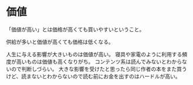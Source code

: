 # 価値

「価値が高い」とは価格が高くても買いやすいということ。

供給が多いと価値が高くても価格は低くなる。

人生に与える影響が大きいものは価値が高い。
寝具や家電のように利用する頻度が高いものは価値も高くなりがち。
コンテンツ系は読んでみないとわからないので判断しづらい。
大きな影響を受けたと思ったら同じ作者の本をまた買うけど、読まないとわからないので読む前にお金を出すのはハードルが高い。

